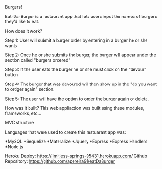 Burgers!

Eat-Da-Burger is a restaurant app that lets users input the names of burgers they'd like to eat.

How does it work?

Step 1: User will submit a burger order by entering in a burger he or she wants 

Step 2: Once he or she submits the burger, the burger will appear under the section called "burgers ordered" 

Step 3: If the user eats the burger he or she must click on the "devour" button 

Step 4: The burger that was devoured will then show up in the "do you want to ordger again" section. 

Step 5: The user will have the option to order the burger again or delete.

How was it built?
This web appliaction was built using these modules, frameworks, etc...

MVC structure

Languages that were used to create this restuarant app was:

*MySQL
*Sequelize
*Materalize
*Jquery
*Express
*Express Handlers
*Node.js

Heroku Deploy: https://limitless-springs-95431.herokuapp.com/
Github Repository: https://github.com/apereira91/eatDaBurger